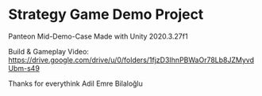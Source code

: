 # Strategy Game Demo Project

Panteon Mid-Demo-Case
Made with Unity 2020.3.27f1

Build & Gameplay Video:
https://drive.google.com/drive/u/0/folders/1fjzD3IhnPBWaOr78Lb8JZMyvdUbm-s49

Thanks for everythink
Adil Emre Bilaloğlu

